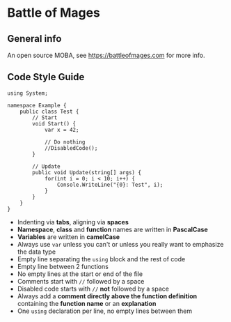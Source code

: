 Battle of Mages
====================

General info
---------------------

An open source MOBA, see https://battleofmages.com for more info.

Code Style Guide
---------------------

	using System;

	namespace Example { 
		public class Test {
			// Start
			void Start() {
				var x = 42;
				
				// Do nothing
				//DisabledCode();
			}
			
			// Update
			public void Update(string[] args) {
				for(int i = 0; i < 10; i++) {
					Console.WriteLine("{0}: Test", i);
				}
			}
		}
	}

* Indenting via __tabs__, aligning via __spaces__
* __Namespace__, __class__ and __function__ names are written in __PascalCase__
* __Variables__ are written in __camelCase__
* Always use `var` unless you can't or unless you really want to emphasize the data type
* Empty line separating the `using` block and the rest of code
* Empty line between 2 functions
* No empty lines at the start or end of the file
* Comments start with `//` followed by a space
* Disabled code starts with `//` __not__ followed by a space
* Always add a __comment directly above the function definition__ containing the __function name__ or an __explanation__
* One `using` declaration per line, no empty lines between them